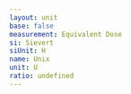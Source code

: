 ```yaml
---
layout: unit
base: false
measurement: Equivalent Dose
si: Sievert
siUnit: H
name: Unix
unit: U
ratio: undefined
---
```

